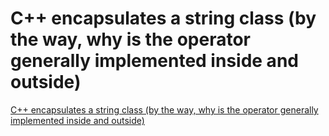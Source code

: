 # C++ encapsulates a string class (by the way, why is the operator generally implemented inside and outside)
[C++ encapsulates a string class (by the way, why is the operator generally implemented inside and outside)](https://aiwithcloud.com/2022/09/15/c_encapsulates_a_string_class_by_the_way_why_is_the_operator_generally_implemented_inside_and_outside/)